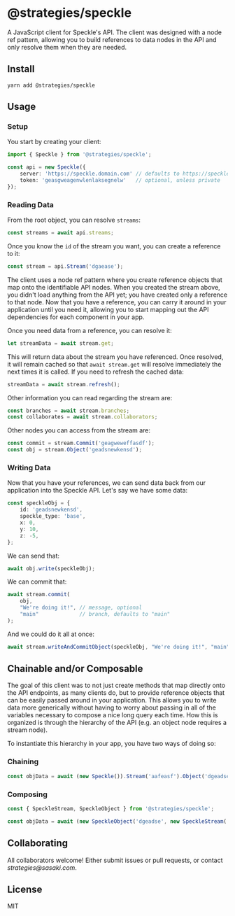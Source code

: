 # @strategies/speckle

A JavaScript client for Speckle's API. The client was designed with a node ref pattern, allowing you to build references to data nodes in the API and only resolve them when they are needed.


## Install
```
yarn add @strategies/speckle
```

## Usage

### Setup

You start by creating your client:
```ts
import { Speckle } from '@strategies/speckle';

const api = new Speckle({
	server: 'https://speckle.domain.com' // defaults to https://speckle.xyz
	token: 'geasgweagenwlenlaksegnelw'   // optional, unless private
});
```

### Reading Data

From the root object, you can resolve `streams`:  
```ts
const streams = await api.streams;
```

Once you know the `id` of the stream you want, you can create a reference to it:
```ts
const stream = api.Stream('dgaease');
```

The client uses a node ref pattern where you create reference objects that map onto the identifiable API nodes. When you created the stream above, you didn't load anything from the API yet; you have created only a reference to that node. Now that you have a reference, you can carry it around in your application until you need it, allowing you to start mapping out the API dependencies for each component in your app.

Once you need data from a reference, you can resolve it:
```ts
let streamData = await stream.get;
```

This will return data about the stream you have referenced. Once resolved, it will remain cached so that `await stream.get` will resolve immediately the next times it is called. If you need to refresh the cached data:
```ts
streamData = await stream.refresh();
```

Other information you can read regarding the stream are:
```ts
const branches = await stream.branches;
const collaborates = await stream.collaborators;
```

Other nodes you can access from the stream are:
```ts
const commit = stream.Commit('geagweweffasdf');
const obj = stream.Object('geadsnewkensd');
```

### Writing Data

Now that you have your references, we can send data back from our application into the Speckle API. Let's say we have some data:
```ts
const speckleObj = {
	id: 'geadsnewkensd',
	speckle_type: 'base',
	x: 0,
	y: 10,
	z: -5,
};
```

We can send that:
```ts
await obj.write(speckleObj);
```

We can commit that:
```ts
await stream.commit(
	obj, 
	"We're doing it!", // message, optional
	"main"             // branch, defaults to "main"
);
```

And we could do it all at once:
```ts
await stream.writeAndCommitObject(speckleObj, "We're doing it!", "main");
```

## Chainable and/or Composable
The goal of this client was to not just create methods that map directly onto the API endpoints, as many clients do, but to provide reference objects that can be easily passed around in your application. This allows you to write data more generically without having to worry about passing in all of the variables necessary to compose a nice long query each time. How this is organized is through the hierarchy of the API (e.g. an object node requires a stream node).  

To instantiate this hierarchy in your app, you have two ways of doing so:  
### Chaining
```ts
const objData = await (new Speckle()).Stream('aafeasf').Object('dgeadse').get;
```

### Composing
```ts
const { SpeckleStream, SpeckleObject } from '@strategies/speckle';

const objData = await (new SpeckleObject('dgeadse', new SpeckleStream('aafeasf', new Speckle()))).get;
```

## Collaborating

All collaborators welcome! Either submit issues or pull requests, or contact _strategies@sasaki.com_.

## License
MIT
